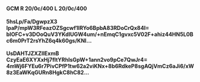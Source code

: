 #### GCM R 20/0c/400 L 20/0c/400
**5hsLp/Fa/DgwpzX3**<br/>**IpaP/mpW3RFeazOZSgcwf1IRYo6BpbA83RDoCrQx84I=**<br/>**bIOFC+v3DOoQuV3YKdlUGW4um/+nEmqC1gvxc5V02F+ahiz44HN5L0Bc6m0PrT2rsYhZ6q4k60gs/KNI...**<br/><br/>
**UsDAHTJZXZIIExmB**<br/>**CzyEaE6XYXxHj7fltYRhlsGpW+1ann2vo9pCe7QwJr4=**<br/>**4mWj6FYEu6r7PivCPfP1tw62a2viKNx+8b6RdkeP8sgAQjVmCz6aJi6/xW8z3EaWKqGURn8HgkC8hC82...**
